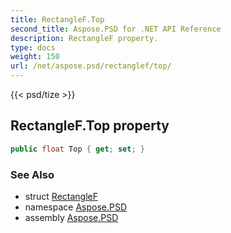 ```yaml
---
title: RectangleF.Top
second_title: Aspose.PSD for .NET API Reference
description: RectangleF property. 
type: docs
weight: 150
url: /net/aspose.psd/rectanglef/top/
---
```

{{< psd/tize >}}
## RectangleF.Top property

```csharp
public float Top { get; set; }
```

### See Also

* struct [RectangleF](../)
* namespace [Aspose.PSD](../../rectanglef/)
* assembly [Aspose.PSD](../../../)


